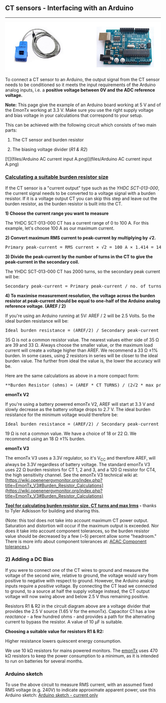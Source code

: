 ## CT sensors - Interfacing with an Arduino

***

![](files/ctarduino.jpg)

To connect a CT sensor to an Arduino, the output signal from the CT sensor needs to be conditioned so it meets the input requirements of the Arduino analog inputs, i.e. a **positive voltage between 0V and the ADC reference voltage.**

**Note:** This page give the example of an Arduino board working at 5 V and of the EmonTx working at 3.3 V. Make sure you use the right supply voltage and bias voltage in your calculations that correspond to your setup.

This can be achieved with the following circuit which consists of two main parts: 

1.  The CT sensor and burden resistor

2.  The biasing voltage divider (_R1 & R2_)

[![](files/Arduino AC current input A.png)](files/Arduino AC current input A.png)

### **<u>Calculating a suitable burden resistor size</u>**

If the CT sensor is a "current output" type such as the _YHDC SCT-013-000_, the current signal needs to be converted to a voltage signal with a burden resistor. If it is a voltage output CT you can skip this step and leave out the burden resistor, as the burden resistor is built into the CT.

**1) Choose the current range you want to measure**

The YHDC SCT-013-000 CT has a current range of 0 to 100 A. For this example, let's choose 100 A as our maximum current.

**2) Convert maximum RMS current to peak-current by multiplying by √2.**

<pre>Primary peak-current = RMS current × √2 = 100 A × 1.414 = 141.4A</pre>

**3) Divide the peak-current by the number of turns in the CT to give the peak-current in the secondary coil.**

The YHDC SCT-013-000 CT has 2000 turns, so the secondary peak current will be:

<pre>Secondary peak-current = Primary peak-current / no. of turns = 141.4 A / 2000 = 0.0707A</pre>

**4) To maximise measurement resolution, the voltage across the burden resistor at peak-current should be equal to one-half of the Arduino analog reference voltage. (AREF / 2)**

If you're using an Arduino running at 5V: AREF / 2 will be 2.5 Volts. So the ideal burden resistance will be:

<pre>Ideal burden resistance = (AREF/2) / Secondary peak-current = 2.5 V / 0.0707 A = 35.4 Ω
</pre>

35 Ω is not a common resistor value. The nearest values either side of 35 Ω are 39 and 33 Ω. Always choose the smaller value, or the maximum load current will create a voltage higher than AREF. We recommend a 33 Ω ±1% burden. In some cases, using 2 resistors in series will be closer to the ideal burden value. The further from ideal the value is, the lower the accuracy will be.

Here are the same calculations as above in a more compact form:

<pre>**Burden Resistor (ohms) = (AREF * CT TURNS) / (2√2 * max primary current)**</pre>

**emonTx V2**

If you're using a battery powered emonTx V2, AREF will start at 3.3 V and slowly decrease as the battery voltage drops to 2.7 V. The ideal burden resistance for the minimum voltage would therefore be:

<pre>Ideal burden resistance = (AREF/2) / Secondary peak-current = 1.35V / 0.0707A = **19.1 Ω**</pre>

19 Ω is not a common value. We have a choice of 18 or 22 Ω. We recommend using an 18 Ω ±1% burden.

**emonTx V3**

The emonTx V3 uses a 3.3V regulator, so it's V<sub>CC</sub> and therefore AREF, will always be 3.3V regardless of battery voltage. The standard emonTx V3 uses 22 Ω burden resistors for CT 1, 2 and 3, and a 120 Ω resistor for CT4, the high sensitivity channel. See the emonTx V3 technical wiki at: [https://wiki.openenergymonitor.org/index.php?title=EmonTx_V3#Burden_Resistor_Calculations](https://wiki.openenergymonitor.org/index.php?title=EmonTx_V3#Burden_Resistor_Calculations)

**[Tool for calculating burden resistor size, CT turns and max Irms](https://tyler.anairo.com/?id=5.3.0 ) -** thanks to Tyler Adkisson for building and sharing this.

(Note: this tool does not take into account maximum CT power output. Saturation and distortion will occur if the maximum output is exceeded. Nor does it take into account component tolerances, so the burden resistor value should be decreased by a few (~5) percent allow some "headroom." There is more info about component tolerances at: [ACAC Component tolerances.](https://openenergymonitor.org/emon/buildingblocks/acac-component-tolerances "ACAC Component tolerances"))

### 2) Adding a DC Bias

If you were to connect one of the CT wires to ground and measure the voltage of the second wire, relative to ground, the voltage would vary from positive to negative with respect to ground. However, the Arduino analog inputs require a _positive_ voltage. By connecting the CT lead we connected to ground, to a source at half the supply voltage instead, the CT output voltage will now swing above and below 2.5 V thus remaining positive.

Resistors R1 & R2 in the circuit diagram above are a voltage divider that provides the 2.5 V source (1.65 V for the emonTx). Capacitor C1 has a low _reactance_ - a few hundred ohms - and provides a path for the alternating current to bypass the resistor. A value of 10 μF is suitable.

**Choosing a suitable value for resistors R1 & R2:**

Higher resistance lowers quiescent energy consumption.

We use 10 kΩ resistors for mains powered monitors. The [emonTx](https://openenergymonitor.org/emon/emontx) uses 470 kΩ resistors to keep the power consumption to a minimum, as it is intended to run on batteries for several months.

### **Arduino sketch**

To use the above circuit to measure RMS current, with an assumed fixed RMS voltage (e.g. 240V) to indicate approximate apparent power, use this Arduino sketch: [Arduino sketch - current only](https://openenergymonitor.org/emon/buildingblocks/arduino-sketch-current-only)
